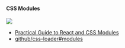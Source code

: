 #### CSS Modules

[![][github badge]](https://github.com/css-modules/css-modules)

- [Practical Guide to React and CSS Modules](https://www.triplet.fi/blog/practical-guide-to-react-and-css-modules/)
- [github/css-loader#modules](https://github.com/webpack-contrib/css-loader/blob/master/README.md#modules)




[github badge]: https://img.shields.io/badge/-github-blue.svg?style=flat-square&longCache=true
[website badge]: https://img.shields.io/badge/-website-607D8B.svg?style=flat-square&longCache=true
